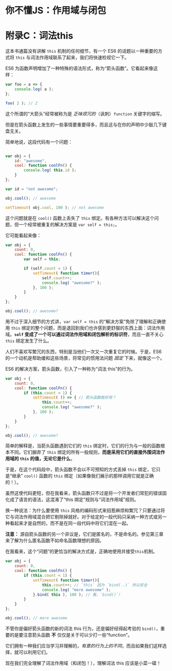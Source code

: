 # 你不懂JS：作用域与闭包
# 附录C：词法this

这本书通篇没有讲解 `this` 机制的任何细节，有一个 ES6 的话题以一种重要的方式将 `this` 与词法作用域联系了起来，我们将快速检视它一下。

ES6 为函数声明增加了一种特殊的语法形式，称为“箭头函数”。它看起来像这样：

```js
var foo = a => {
	console.log( a );
};

foo( 2 ); // 2
```

这个所谓的“大箭头”经常被称为是 *乏味烦冗的*（讽刺）`function` 关键字的缩写。

但是在箭头函数上发生的一些事情要重要得多，而且这与在你的声明中少敲几下键盘无关。

简单地说，这段代码有一个问题：

```js

var obj = {
	id: "awesome",
	cool: function coolFn() {
		console.log( this.id );
	}
};

var id = "not awesome";

obj.cool(); // awesome

setTimeout( obj.cool, 100 ); // not awesome
```

这个问题就是在 `cool()` 函数上丢失了 `this` 绑定。有各种方法可以解决这个问题，但一个经常被重复的解决方案是 `var self = this;`。

它可能看起来像：

```js
var obj = {
	count: 0,
	cool: function coolFn() {
		var self = this;

		if (self.count < 1) {
			setTimeout( function timer(){
				self.count++;
				console.log( "awesome?" );
			}, 100 );
		}
	}
};

obj.cool(); // awesome?
```

用不过于深入细节的方式讲，`var self = this` 的“解决方案”免除了理解和正确使用 `this` 绑定的整个问题，而是退回到我们也许感到更舒服的东西上面：词法作用域。**`self` 变成了一个可以通过词法作用域和闭包解析的标识符**，而且一直不关心 `this` 绑定发生了什么。

人们不喜欢写繁冗的东西，特别是当他们一次又一次重复它的时候。于是，ES6 的一个动机是帮助缓和这些场景，将常见的惯用法问题 *固定* 下来，就像这一个。

ES6 的解决方案，箭头函数，引入了一种称为“词法 this”的行为。

```js
var obj = {
	count: 0,
	cool: function coolFn() {
		if (this.count < 1) {
			setTimeout( () => { // 箭头函数能好用？
				this.count++;
				console.log( "awesome?" );
			}, 100 );
		}
	}
};

obj.cool(); // awesome?
```

简单的解释是，当箭头函数遇到它们的 `this` 绑定时，它们的行为与一般的函数根本不同。它们摒弃了 `this` 绑定的所有一般规则，**而是采用它们的直接外围词法作用域的 `this` 的值，无论它是什么**。

于是，在这个代码段中，箭头函数不会以不可预知的方式丢掉 `this` 绑定，它只是“继承” `cool()` 函数的 `this` 绑定（如果像我们展示的那样调用它就是正确的！）。

虽然这使代码更短，但在我看来，箭头函数只不过是将一个开发者们常犯的错误固化成了语言的语法，这混淆了“this 绑定”规则与“词法作用域”规则。

换一种说法：为什么要使用 `this` 风格的编码形式来招惹麻烦和繁冗？只要通过将它与词法作用域混合把它剔除掉就好。对于给定的一段代码只采纳一种方式或另一种看起来才是自然的，而不是在同一段代码中将它们混在一起。

**注意：** 源自箭头函数的另一个非议是，它们是匿名的，不是命名的。参见第三章来了解为什么匿名函数不如命名函数理想的原因。

在我看来，这个“问题”的更恰当的解决方式是，正确地使用并接受`this`机制。

```js
var obj = {
	count: 0,
	cool: function coolFn() {
		if (this.count < 1) {
			setTimeout( function timer(){
				this.count++; // `this` 因为 `bind(..)` 所以安全
				console.log( "more awesome" );
			}.bind( this ), 100 ); // 看，`bind()`!
		}
	}
};

obj.cool(); // more awesome
```

不管你是偏好箭头函数的新的词法 this 行为，还是偏好经得起考验的 `bind()`，重要的是要注意箭头函数 **不** 仅仅是关于可以少打一些“function”。

它们拥有一种我们应当学习并理解的，*有意的行为上的不同*，而且如果我们这样选择，就可以利用它们。

现在我们完全理解了词法作用域（和闭包！），理解词法 this 应该是小菜一碟！
